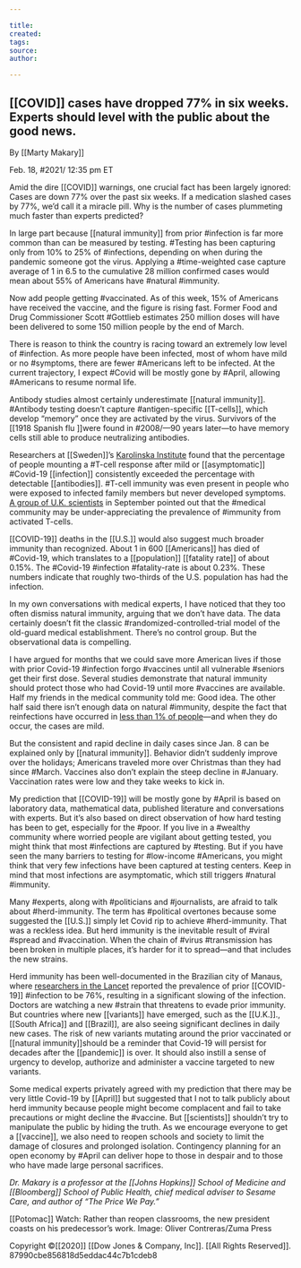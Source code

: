 ```yaml
---

title:
created:
tags:
source:
author:

---
```

## [[COVID]] cases have dropped 77% in six weeks. Experts should level with the public about the good news.

By [[Marty Makary]]

Feb. 18, #2021/ 12:35 pm ET

Amid the dire [[COVID]] warnings, one crucial fact has been largely ignored: Cases are down 77% over the past six weeks. If a medication slashed cases by 77%, we’d call it a miracle pill. Why is the number of cases plummeting much faster than experts predicted?

In large part because [[natural immunity]] from prior #infection is far more common than can be measured by testing. #Testing has been capturing only from 10% to 25% of #infections, depending on when during the pandemic someone got the virus. Applying a #time-weighted case capture average of 1 in 6.5 to the cumulative 28 million confirmed cases would mean about 55% of Americans have #natural #immunity.

Now add people getting #vaccinated. As of this week, 15% of Americans have received the vaccine, and the figure is rising fast. Former Food and Drug Commissioner Scott #Gottlieb estimates 250 million doses will have been delivered to some 150 million people by the end of March.

There is reason to think the country is racing toward an extremely low level of #infection. As more people have been infected, most of whom have mild or no #symptoms, there are fewer #Americans left to be infected. At the current trajectory, I expect #Covid will be mostly gone by #April, allowing #Americans to resume normal life.

Antibody studies almost certainly underestimate [[natural immunity]]. #Antibody testing doesn’t capture #antigen-specific [[T-cells]], which develop “memory” once they are activated by the virus. Survivors of the [[1918 Spanish flu ]]were found in #2008/—90 years later—to have memory cells still able to produce neutralizing antibodies.

Researchers at [[Sweden]]’s [Karolinska Institute](https://www.sciencedirect.com/science/article/pii/S0092867420310084) found that the percentage of people mounting a #T-cell response after mild or [[asymptomatic]] #Covid-19 [[infection]] consistently exceeded the percentage with detectable [[antibodies]]. #T-cell immunity was even present in people who were exposed to infected family members but never developed symptoms. [A group of U.K. scientists](https://www.bmj.com/content/370/bmj.m3364) in September pointed out that the #medical community may be under-appreciating the prevalence of #immunity from activated T-cells.

[[COVID-19]] deaths in the [[U.S.]] would also suggest much broader immunity than recognized. About 1 in 600 [[Americans]] has died of #Covid-19, which translates to a [[population]] [[fatality rate]] of about 0.15%. The #Covid-19 #infection #fatality-rate is about 0.23%. These numbers indicate that roughly two-thirds of the U.S. population has had the infection.

In my own conversations with medical experts, I have noticed that they too often dismiss natural immunity, arguing that we don’t have data. The data certainly doesn’t fit the classic #randomized-controlled-trial model of the old-guard medical establishment. There’s no control group. But the observational data is compelling.

I have argued for months that we could save more American lives if those with prior Covid-19 #infection forgo #vaccines until all vulnerable #seniors get their first dose. Several studies demonstrate that natural immunity should protect those who had Covid-19 until more #vaccines are available. Half my friends in the medical community told me: Good idea. The other half said there isn’t enough data on natural #immunity, despite the fact that reinfections have occurred in [less than 1% of people](https://www.gov.uk/government/news/past-covid-19-infection-provides-some-immunity-but-people-may-still-carry-and-transmit-virus)—and when they do occur, the cases are mild.

But the consistent and rapid decline in daily cases since Jan. 8 can be explained only by [[natural immunity]]. Behavior didn’t suddenly improve over the holidays; Americans traveled more over Christmas than they had since #March. Vaccines also don’t explain the steep decline in #January. Vaccination rates were low and they take weeks to kick in.

My prediction that [[COVID-19]] will be mostly gone by #April is based on laboratory data, mathematical data, published literature and conversations with experts. But it’s also based on direct observation of how hard testing has been to get, especially for the #poor. If you live in a #wealthy community where worried people are vigilant about getting tested, you might think that most #infections are captured by #testing. But if you have seen the many barriers to testing for #low-income #Americans, you might think that very few infections have been captured at testing centers. Keep in mind that most infections are asymptomatic, which still triggers #natural #immunity.

Many #experts, along with #politicians and #journalists, are afraid to talk about #herd-immunity. The term has #political overtones because some suggested the [[U.S.]] simply let Covid rip to achieve #herd-immunity. That was a reckless idea. But herd immunity is the inevitable result of #viral #spread and #vaccination. When the chain of #virus #transmission has been broken in multiple places, it’s harder for it to spread—and that includes the new strains.

Herd immunity has been well-documented in the Brazilian city of Manaus, where [researchers in the Lancet](https://www.thelancet.com/journals/lancet/article/PIIS0140-6736(21)00183-5/fulltext) reported the prevalence of prior [[COVID-19]] #infection to be 76%, resulting in a significant slowing of the infection. Doctors are watching a new #strain that threatens to evade prior immunity. But countries where new [[variants]] have emerged, such as the [[U.K.]]., [[South Africa]] and [[Brazil]], are also seeing significant declines in daily new cases. The risk of new variants mutating around the prior vaccinated or [[natural immunity]]should be a reminder that Covid-19 will persist for decades after the [[pandemic]] is over. It should also instill a sense of urgency to develop, authorize and administer a vaccine targeted to new variants.

Some medical experts privately agreed with my prediction that there may be very little Covid-19 by [[April]] but suggested that I not to talk publicly about herd immunity because people might become complacent and fail to take precautions or might decline the #vaccine. But [[scientists]] shouldn’t try to manipulate the public by hiding the truth. As we encourage everyone to get a [[vaccine]], we also need to reopen schools and society to limit the damage of closures and prolonged isolation. Contingency planning for an open economy by #April can deliver hope to those in despair and to those who have made large personal sacrifices.

_Dr. Makary is a professor at the [[Johns Hopkins]] School of Medicine and [[Bloomberg]] School of Public Health, chief medical adviser to Sesame Care, and author of “The Price We Pay.”_

[[Potomac]] Watch: Rather than reopen classrooms, the new president coasts on his predecessor’s work. Image: Oliver Contreras/Zuma Press

Copyright ©[[2020]] [[Dow Jones & Company, Inc]]. [[All Rights Reserved]]. 87990cbe856818d5eddac44c7b1cdeb8